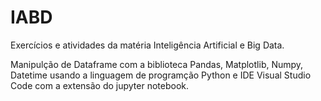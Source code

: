 # IABD
Exercícios e atividades da  matéria Inteligência Artificial e Big Data.

Manipulção de Dataframe com a biblioteca Pandas, Matplotlib, Numpy, Datetime   usando a linguagem de programção Python e IDE Visual Studio Code com a extensão do jupyter notebook.
